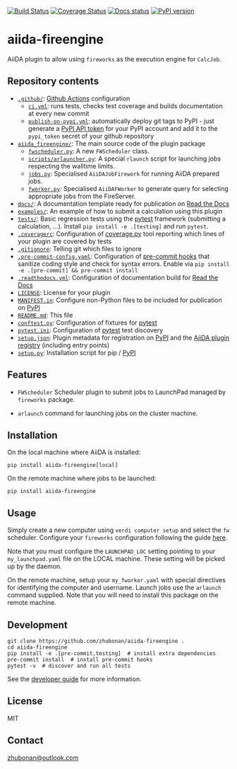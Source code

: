 [![Build Status](https://github.com/zhubonan/aiida-fireengine/workflows/ci/badge.svg?branch=master)](https://github.com/zhubonan/aiida-fireengine/actions)
[![Coverage Status](https://coveralls.io/repos/github/zhubonan/aiida-fireengine/badge.svg?branch=master)](https://coveralls.io/github/zhubonan/aiida-fireengine?branch=master)
[![Docs status](https://readthedocs.org/projects/aiida-fireengine/badge)](http://aiida-fireengine.readthedocs.io/)
[![PyPI version](https://badge.fury.io/py/aiida-fireengine.svg)](https://badge.fury.io/py/aiida-fireengine)

# aiida-fireengine

AiiDA plugin to allow using `fireworks` as the execution engine for `CalcJob`.

## Repository contents

* [`.github/`](.github/): [Github Actions](https://github.com/features/actions) configuration
  * [`ci.yml`](.github/workflows/ci.yml): runs tests, checks test coverage and builds documentation at every new commit
  * [`publish-on-pypi.yml`](.github/workflows/publish-on-pypi.yml): automatically deploy git tags to PyPI - just generate a [PyPI API token](https://pypi.org/help/#apitoken) for your PyPI account and add it to the `pypi_token` secret of your github repository
* [`aiida_fireengine/`](aiida_fireengine/): The main source code of the plugin package
  * [`fwscheduler.py`](aiida_fireengine/fwscheduler.py): A new `FWScheduler` class.
  * [`scripts/arlauncher.py`](aiida_fireengine/scripts/arlaunch_run.py): A special `rlaunch` script for launching jobs respecting the walltime limits.
  * [`jobs.py`](aiida_fireengine/jobs.py): Specialised `AiiDAJobFirework` for running AiiDA prepared jobs.
  * [`fworker.py`](aiida_fireengine/fworker.py): Specialised `AiiDAFWorker` to generate query for selecting appropriate jobs from the FireServer.
* [`docs/`](docs/): A documentation template ready for publication on [Read the Docs](http://aiida-diff.readthedocs.io/en/latest/)
* [`examples/`](examples/): An example of how to submit a calculation using this plugin
* [`tests/`](tests/): Basic regression tests using the [pytest](https://docs.pytest.org/en/latest/) framework (submitting a calculation, ...). Install `pip install -e .[testing]` and run `pytest`.
* [`.coveragerc`](.coveragerc): Configuration of [coverage.py](https://coverage.readthedocs.io/en/latest) tool reporting which lines of your plugin are covered by tests
* [`.gitignore`](.gitignore): Telling git which files to ignore
* [`.pre-commit-config.yaml`](.pre-commit-config.yaml): Configuration of [pre-commit hooks](https://pre-commit.com/) that sanitize coding style and check for syntax errors. Enable via `pip install -e .[pre-commit] && pre-commit install`
* [`.readthedocs.yml`](.readthedocs.yml): Configuration of documentation build for [Read the Docs](https://readthedocs.org/)
* [`LICENSE`](LICENSE): License for your plugin
* [`MANIFEST.in`](MANIFEST.in): Configure non-Python files to be included for publication on [PyPI](https://pypi.org/)
* [`README.md`](README.md): This file
* [`conftest.py`](conftest.py): Configuration of fixtures for [pytest](https://docs.pytest.org/en/latest/)
* [`pytest.ini`](pytest.ini): Configuration of [pytest](https://docs.pytest.org/en/latest/) test discovery
* [`setup.json`](setup.json): Plugin metadata for registration on [PyPI](https://pypi.org/) and the [AiiDA plugin registry](https://aiidateam.github.io/aiida-registry/) (including entry points)
* [`setup.py`](setup.py): Installation script for pip / [PyPI](https://pypi.org/)

## Features

* `FWScheduler` Scheduler plugin to submit jobs to LaunchPad managed by `fireworks` package.

* `arlaunch` command for launching jobs on the cluster machine.

## Installation

On the local machine where AiiDA is installed:

```shell
pip install aiida-fireengine[local]
```

On the remote machine where jobs to be launched:

```shell
pip install aiida-fireengine
```

## Usage

Simply create a new computer using `verdi computer setup` and select the `fw` scheduler.
Configure your `fireworks` configuration following the guide [here](https://materialsproject.github.io/fireworks/config_tutorial.html).

Note that you must configure the `LAUNCHPAD_LOC` setting pointing to your `my_launchpad.yaml` file on the LOCAL machine. These setting will be picked up by the daemon.

On the remote machine, setup your `my_fworker.yaml` with special directives for identifying the computer and username. Launch jobs use the `arlaunch` command supplied. Note that you will need to install this package on the remote machine.

## Development

```shell
git clone https://github.com/zhubonan/aiida-fireengine .
cd aiida-fireengine
pip install -e .[pre-commit,testing]  # install extra dependencies
pre-commit install  # install pre-commit hooks
pytest -v  # discover and run all tests
```

See the [developer guide](http://aiida-fireengine.readthedocs.io/en/latest/developer_guide/index.html) for more information.

## License

MIT

## Contact

zhubonan@outlook.com

